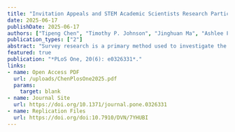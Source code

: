 ```yaml
---
title: "Invitation Appeals and STEM Academic Scientists Research Participation: Findings from Six Survey Experiments"
date: 2025-06-17
publishDate: 2025-06-17
authors: ["Tipeng Chen", "Timothy P. Johnson", "Jinghuan Ma", "Ashlee Frandell", "Lesley Michalegko", "Eric W. Welch"]
publication_types: ["2"]
abstract: "Survey research is a primary method used to investigate the opinions, perceptions and behaviors of academic scientists. However, little is known about the most successful appeal strategies for eliciting survey participation from these busy, highly educated professionals. Drawing on leverage-salience theory, this study examines the impacts of two sets of invitation appeals—information and representation appeals—on survey response rates among academic scientists in four STEM fields employed at U.S. R1 universities. Findings from six randomized experiments show that the effectiveness of both sets of invitation appeals is mixed and context-dependent, varying based on the polarization and relevance of survey topics, STEM academic scientists’ career stage, and their prior interactions with survey administrators. Specifically, self-representation appeals are most effective for polarized topics when recipients have low community affiliation. Less detailed information appeals are more successful when asking about low relevance topics, particularly for recipients with greater demands on their time, while more detailed information is effective for highly relevant and polarized topics. Additionally, invitations containing more detailed information are effective for first-time recipients in survey panels. This complexity reinforces the importance of designing effective outreach strategies to account for survey topics and recipient characteristics."
featured: true
publication: "*PLoS One, 20(6): e0326331*."
links: 
- name: Open Access PDF
  url: /uploads/ChenPlosOne2025.pdf
  params:
    target: blank
- name: Journal Site
  url: https://doi.org/10.1371/journal.pone.0326331
- name: Replication Files
  url: https://doi.org/doi:10.7910/DVN/7YHUBI
---
```


